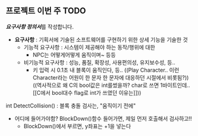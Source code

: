 ## 프로젝트 이번 주 TODO
***요구사항 정의서***를 작성합니다. 
- **요구사항** : 기획서에 기술된 소프트웨어를 구현하기 위한 상세 기능을 기술한 것
	- 기능적 요구사항 : 시스템이 제공해야 하는 동작/행위에 대한
		- NPC는 어떻게어떻게 움직이며~ 등등
	- 비기능적 요구사항 : 성능, 품질, 확장성, 사용편의성, 유지보수성, 등..
		- 키 입력 시 0.1초 내 블록이 움직인다, 등..
((Play Character.. 이런 Character라는 어원이 한 문자 한 문자에 대응하던 시절에서 비롯됨?))
((역사적으로 왜 C의 bool값은 int를썼을까? char로 쓰면 1바이트인데.. [[C에서 bool대수 flag로 int가 쓰였던 이유는]]))




int DetectCollision() : 블록 충돌 검사는, "움직이기 전에"
- 어디에 들어가야함? BlockDown()함수 들어가면, 제일 먼저 호출해서 검사하고!!
	- BlockDown()에서 부르면, y좌표는 +1을 넣는다